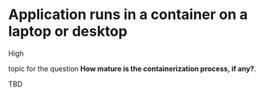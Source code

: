 # Application runs in a container on a laptop or desktop

<div class="risk-rounded-box high">High</div>

topic for the question **How mature is the containerization process, if any?**.

TBD
